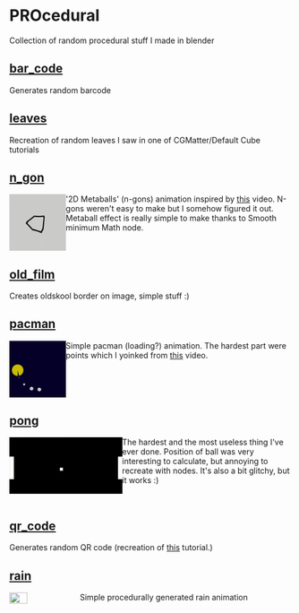 # PROcedural
Collection of random procedural stuff I made in blender

## [bar_code](https://github.com/vladantrhlik/PROcedural/tree/master/bar_code)
Generates random barcode

## [leaves](https://github.com/vladantrhlik/PROcedural/tree/master/leaves)
Recreation of random leaves I saw in one of CGMatter/Default Cube tutorials

## [n_gon](https://github.com/vladantrhlik/PROcedural/tree/master/n_gon)

<img align="left" src="n_gon/render_gif.gif" width="20%" height="20%"/>

'2D Metaballs' (n-gons) animation inspired by [this](https://www.youtube.com/watch?v=4JT_43qc0Dc&ab_channel=DefaultCube) video. N-gons weren't easy to make but I somehow figured it out. Metaball effect is really simple to make thanks to Smooth minimum Math node.

<br clear="left"/>

## [old_film](https://github.com/vladantrhlik/PROcedural/tree/master/old_film)
Creates oldskool border on image, simple stuff :)

## [pacman](https://github.com/vladantrhlik/PROcedural/tree/master/pacman)
<img align="left" src="pacman/gif.gif" width="20%" height="20%"/>

Simple pacman (loading?) animation. The hardest part were points which I yoinked from [this](https://www.youtube.com/watch?v=_xfb6bUSLoM&t=308s&ab_channel=DefaultCube) video.

<br clear="left"/>

## [pong](https://github.com/vladantrhlik/PROcedural/tree/master/pong)
<img align="left" src="pong/gif.gif" width="40%" height="20%"/>

The hardest and the most useless thing I've ever done. Position of ball was very interesting to calculate, but annoying to recreate with nodes. It's also a bit glitchy, but it works :)

<br clear="left"/>

## [qr_code](https://github.com/vladantrhlik/PROcedural/tree/master/qr_code)
Generates random QR code (recreation of [this](https://www.youtube.com/watch?v=EYDTvC43klc&ab_channel=DefaultCube) tutorial.)

## [rain](https://github.com/vladantrhlik/PROcedural/tree/master/rain)
<img align="left" src="rain/gif.gif" width="25%" height="25%"/>

Simple procedurally generated rain animation

<br clear="left"/>
